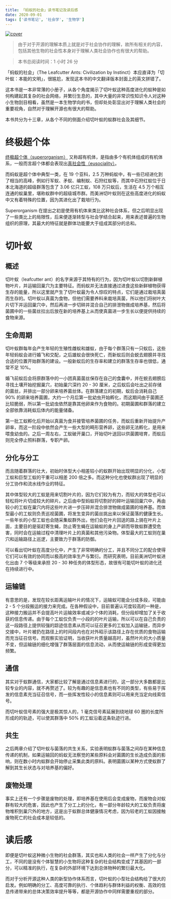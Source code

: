 ```yaml
---
title: 「蚂蚁的社会」读书笔记及读后感
date: 2020-09-01
tags: ['读书笔记', '社会学', '生物学']
---
```


[![cover](http://cdn.frankzhao.cn/image/books/the_leafcutter_ants_cover.png?imageMogr2/thumbnail/x300)](https://www.amazon.com/Leafcutter-Ants-Civilization-Instinct-ebook/dp/B004C436AQ)

> 由于对于开源的理解本质上就是对于社会协作的理解，故所有相关的内容，包括其他生物的社会性本身对于理解人类社会协作也有很大的帮助。

> 本书总阅读时间：1 小时 26 分

「蚂蚁的社会」（The Leafcutter Ants: Civilization by Instinct）本应直译为「切叶蚁：本能的文明」，很尴尬，发现这本书的中文翻译版本封面上的英文拼错了。

这本书是一本非常薄的小册子，从各个角度揭示了切叶蚁这种高度进化的蚁种是如何构建起其复杂的社会网络，并繁衍生息的，其中大量的非常识性知识令人对这种小生物刮目相看，虽然是一本生物学向的书，但却处处彰显出对于理解人类社会的重要视角，自然对于理解开源也有很大的帮助。

本书共分为十三章，从各个不同的侧面介绍切叶蚁的蚁群社会及其细节。

# 终极超个体

[终极超个体（superorganism）](https://zh.wikipedia.org/wiki/%E8%B6%85%E4%B8%AA%E4%BD%93) 又称超有机体，是指由多个有机体组成的有机体系，一般而言超个体都会表现出[真社会性（eusociality）](https://zh.wikipedia.org/wiki/%E7%9C%9F%E7%A4%BE%E6%9C%83%E6%80%A7)。

而蚂蚁是超个体中典型一类，在 19 个亚科，2.5 万种蚂蚁中，有一些已经进化到了相当的高峰，例如行军蚁、矛蚁、编制蚁、石狩红蚁等，而其中石狩红蚁位于日本北海道的超级群落包含了 3.06 亿只工蚁，108 万只蚁后，生活在 4.5 万个相互连通的蚁巢里，堪称蚁群中的超级城市群。而美洲切叶蚁则在这些高度进化的蚂蚁中又有着特殊的位置，因为其进化出了栽培行为。

Superorganism 在提出之初是使用有机体来类比这种社会体系，但之后明显出现了一些类比上的局限性，后来便逐渐转型与社会学结合起来，用来表述普遍的生物组织的原理，其最大的特征就是群体功能要大于组成其部分的总和。

# 切叶蚁

## 概述

切叶蚁（leafcutter ant）的名字来源于其特有的行为，因为切叶蚁以切割新鲜植物叶片，并运输回巢穴为主要特征。而蚂蚁并无法直接通过进食这些新鲜植物获得生存的能量，所以这里就产生了切叶蚁最为令人惊叹的特点，它们是通过栽培真菌而生存的。切叶蚁以真菌为食物，但他们需要养料来栽培真菌，所以他们将树叶大片切下并运回巢穴中，然后再进一步切碎并混合自己的排泄物做成培养基，然后将菌圃中的一些菌丝拉出后放在新的培养基上从而使真菌进一步生长以便提供持续的食物来源。

## 生命周期

切叶蚁群每年会产生年轻的生殖性雌蚁和雄蚁，由于每个群落只有一只蚁后，这些年轻蚂蚁会进行婚飞和交配，之后雄蚁会很快死亡，而新蚁后则会蜕去翅膀并寻找合适的位置开始群落的建设。一般新蚁后的生存率和建立的群落生存率也很低，通常不足 10%。

婚飞前蚁后会将原群落中的一小团真菌菌丝保存在自己的食囊中，并在蜕去翅膀后寻找土壤开始挖掘巢穴，初始巢穴深约 20 - 30 厘米，之后蚁后会吐出之前存储的菌丝，并排出一部分卵来培养菌丝体。在群落建立的初期，蚁后会消耗自己 90% 的卵来培养菌圃，大约一个月后第一批幼虫开始孵化，而这期间由于菌圃还比较脆弱，所以第一批幼虫依然是靠其他卵来作为食物的。初期菌圃和群落的建立全部依靠消耗蚁后体内的能量储备。

第一批工蚁孵化后开始以真菌为食并接管培养菌圃的任务，而蚁后重新开始提升产卵率，而这一阶段中依然会产生一些大型的畸形营养卵，这些卵无法孵化，是用来喂食幼虫的。之后一周左右，工蚁破开巢口，开始切叶送回以供菌圃培育，而蚁后则完全停止照料群落，专职产卵。

## 分化与分工

而且随着群落的壮大，初始时体型大小相差较小的蚁群开始出现明显的分化，小型工蚁和巨型工蚁的干重可以相差 200 倍之多。而这种分化也使蚁群出现了明显的分工协作和流水线作业的特征。

其中体型较大的工蚁是用来切割叶片的，因为它们较为有力，而较大的体型也可以轻松将叶片切成较大的碎片。之后由中型蚂蚁将切割好的碎叶运输回巢穴中，再由较小的工蚁在巢穴内将这些叶片进一步压碎并混合排泄物做成菌圃的培养基。而体型最小的工蚁则负责巡视菌圃，将发生变异的菌丝挑出来以保证菌落的健康生长。一些年长的小型工蚁也会随采集蚁群外出，他们会在叶片回送的路上骑在叶片上面，主要目的是驱赶寄生蝇，防止寄生蝇在运输蚁的身上产卵而导致蚁群遭受危害，同时会在运输过程中清理叶片上的真菌和其他污染物。体型最大的工蚁则在巢穴和运输路径上巡逻，主要致力于群落的防御。

可以看出切叶蚁在高度分化中，产生了非常明确的分工，并且不同分工的配合使得它们可以有效的协同而以极高的效率生产与繁衍。而研究表明，目前美洲切叶蚁进化出由 7 个等级来承担 20 - 30 种任务的体型形态，故很有可能切叶蚁的进化还在持续进行中。

## 运输链

有意思的是，发现在较长距离运输叶片的情况下，运输蚁可能会分成多段，可能由 2 - 5 个分段搬运的接力来完成。在各种假设中，目前普遍认可度较高的一种是，这种接力搬运并不会提高叶片运输效率或减少个体的消耗，但分段却增加了关于收获的信息传递。由于每个工蚁仅负责一小段的的叶片运输，所以可以在自己负责的这一段路径上提供较强的踪迹信息素从而可以征召更多的工蚁加入运输链，而异步交接中，叶片被扔在路径上的时间段内也在对外昭示该路径上存在优质的食物运输而充当征召信号。而观察实验证明，当收获叶片质量越高时，虽然叶片的大小质量不变，但运输链的细化增强了群落层面的信息流动，从而使运输链的形成变得更加频繁。

## 通信

其实对于蚁群通信，大家都比较了解是通过信息素进行的，这一部分大多数都是比较专业的内容，就不再赘述了。较为有趣的是信息素也有不同的类型，有些易于挥发的信息素充当征召信号，而一些挥发性较小的信息素则可以用来充当定向线索信号。

而切叶蚁信号素的强大是极其惊人的，1 毫克信号素延展到绕地球 60 圈的长度所形成的的轨迹，可以使其群落中 50% 的工蚁沿着这条轨迹行进。

## 共生

之后两章介绍了切叶蚁与菌落的共生关系，实验表明蚁群与菌落之间存在某种信息传递的机制，如果运输回的蚂蚁无法察觉的某些原料会对菌圃的生长造成负面的影响，则在数小时内蚁群会开始停止采集此类的原料。表明菌圃以某种方式使蚁群了解到其生长状态与对培养基的偏好。

## 废物处理

事实上还有一个步骤是废物的处理，即培养基在使用后会变成废物，而废物会对蚁群有较大的危害，因此也产生了分工上的分化，有一部分年龄较大的工蚁负责将废物堆积到巢穴外的地方，这是出于蚁群总体健康情况考虑，因为较老的工蚁因接触废物死亡的社会成本是较低的。

# 读后感

即便是切叶蚁这种微小生物的社会群落，其实也和人类的社会一样产生了分化与分工，不同的是没有个体智慧的小生物将这种复杂的社会结构变成了其基因的一部分，可以精准的执行，在复杂的外部环境下达到总体物种的繁衍最大化。

而对于分析开源这种人类的新型协作体系而言，切叶蚁的小型社会结构给了很大的启发。例如明确的分工、高度可靠的执行、个体趋利与群体利益的权衡、高效的信息传递带来的总体决策效率提升等等，都是开源协作中同样需要重视的部分。
